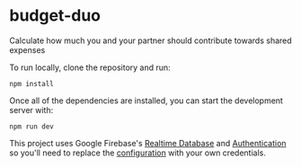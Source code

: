 # budget-duo
Calculate how much you and your partner should contribute towards shared expenses

To run locally, clone the repository and run:
```
npm install
```

Once all of the dependencies are installed, you can start the development server with:
```
npm run dev
```

This project uses Google Firebase's [Realtime Database](https://firebase.google.com/products/realtime-database/) and [Authentication](https://firebase.google.com/products/auth/) so you'll need to replace the [configuration](https://github.com/hursey013/budget-duo/blob/master/src/config.js#L9-L16) with your own credentials.
